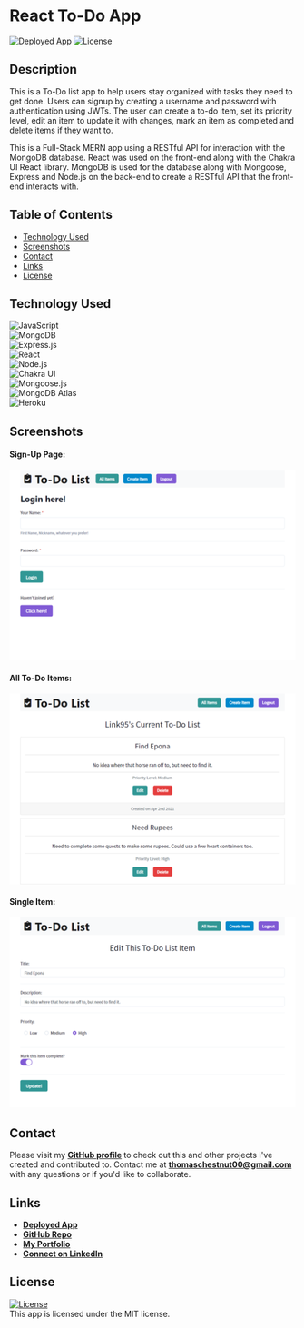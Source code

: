 # React To-Do App

<a href="https://todoapp-tc.herokuapp.com/">![Deployed App](https://img.shields.io/badge/Deployed%20App-blue.svg)</a> <a href=./LICENSE>![License](https://img.shields.io/badge/License%3A-MIT-green.svg)</a>

## Description

This is a To-Do list app to help users stay organized with tasks they need to get done. Users can signup by creating a username and password with authentication using JWTs. The user can create a to-do item, set its priority level, edit an item to update it with changes, mark an item as completed and delete items if they want to.

This is a Full-Stack MERN app using a RESTful API for interaction with the MongoDB database. React was used on the front-end along with the Chakra UI React library.
MongoDB is used for the database along with Mongoose, Express and Node.js on the back-end to create a RESTful API that the front-end interacts with.

## Table of Contents

-   [Technology Used](#technology-used)
-   [Screenshots](#screenshots)
-   [Contact](#contact)
-   [Links](#links)
-   [License](#license)

## Technology Used

![JavaScript](https://img.shields.io/badge/JavaScript-323330?style=for-the-badge&logo=javascript&logoColor=F7DF1E)  
![MongoDB](https://img.shields.io/badge/MongoDB-4EA94B?style=for-the-badge&logo=mongodb&logoColor=white)  
![Express.js](https://img.shields.io/badge/Express.js-404D59?style=for-the-badge&logo=express)  
![React](https://img.shields.io/badge/React-20232A?style=for-the-badge&logo=react&logoColor=61DAFB)  
![Node.js](https://img.shields.io/badge/Node.js-43853D?style=for-the-badge&logo=node.js&logoColor=white)  
![Chakra UI](https://img.shields.io/badge/Chakra%20UI-319795?style=for-the-badge)  
![Mongoose.js](https://img.shields.io/badge/Mongoose.js-880000?style=for-the-badge)  
![MongoDB Atlas](https://img.shields.io/badge/MongoDB%20Atlas-4EA94B?style=for-the-badge&logo=mongodb&logoColor=white)  
![Heroku](https://img.shields.io/badge/Heroku-430098?style=for-the-badge&logo=heroku&logoColor=white)

## Screenshots

#### Sign-Up Page:

![Sign-Up Page](./client/src/assets/images/screenshot-1.png)

#### All To-Do Items:

![All To-Do Item](./client/src/assets/images/screenshot-2.png)

#### Single Item:

![Single Item](./client/src/assets/images/screenshot-3.png)

## Contact

Please visit my **[GitHub profile](https://github.com/tchestnut85/)** to check out this and other projects I've created and contributed to.
Contact me at **thomaschestnut00@gmail.com** with any questions or if you'd like to collaborate.

## Links

-   **[Deployed App](https://todoapp-tc.herokuapp.com/)**
-   **[GitHub Repo](https://github.com/tchestnut85/to-do-app)**
-   **[My Portfolio](https://tomchestnut.dev)**
-   **[Connect on LinkedIn](https://www.linkedin.com/in/thomas-chestnut)**

## License

<a href=./LICENSE>![License](https://img.shields.io/badge/License%3A-MIT-green.svg)</a>  
This app is licensed under the MIT license.
